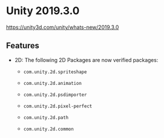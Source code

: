# Unity 2019.3.0

https://unity3d.com/unity/whats-new/2019.3.0

## Features



*   2D: The following 2D Packages are now verified packages:  
    *   `com.unity.2d.spriteshape`  
        
    *   `com.unity.2d.animation`  
        
    *   `com.unity.2d.psdimporter`  
        
    *   `com.unity.2d.pixel-perfect`  
        
    *   `com.unity.2d.path`  
        
    *   `com.unity.2d.common`